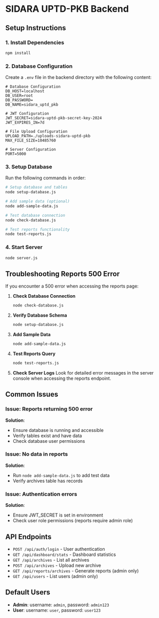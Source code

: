 # SIDARA UPTD-PKB Backend

## Setup Instructions

### 1. Install Dependencies
```bash
npm install
```

### 2. Database Configuration
Create a `.env` file in the backend directory with the following content:

```env
# Database Configuration
DB_HOST=localhost
DB_USER=root
DB_PASSWORD=
DB_NAME=sidara_uptd_pkb

# JWT Configuration
JWT_SECRET=sidara-uptd-pkb-secret-key-2024
JWT_EXPIRES_IN=7d

# File Upload Configuration
UPLOAD_PATH=./uploads-sidara-uptd-pkb
MAX_FILE_SIZE=10485760

# Server Configuration
PORT=5000
```

### 3. Setup Database
Run the following commands in order:

```bash
# Setup database and tables
node setup-database.js

# Add sample data (optional)
node add-sample-data.js

# Test database connection
node check-database.js

# Test reports functionality
node test-reports.js
```

### 4. Start Server
```bash
node server.js
```

## Troubleshooting Reports 500 Error

If you encounter a 500 error when accessing the reports page:

1. **Check Database Connection**
   ```bash
   node check-database.js
   ```

2. **Verify Database Schema**
   ```bash
   node setup-database.js
   ```

3. **Add Sample Data**
   ```bash
   node add-sample-data.js
   ```

4. **Test Reports Query**
   ```bash
   node test-reports.js
   ```

5. **Check Server Logs**
   Look for detailed error messages in the server console when accessing the reports endpoint.

## Common Issues

### Issue: Reports returning 500 error
**Solution**: 
- Ensure database is running and accessible
- Verify tables exist and have data
- Check database user permissions

### Issue: No data in reports
**Solution**:
- Run `node add-sample-data.js` to add test data
- Verify archives table has records

### Issue: Authentication errors
**Solution**:
- Ensure JWT_SECRET is set in environment
- Check user role permissions (reports require admin role)

## API Endpoints

- `POST /api/auth/login` - User authentication
- `GET /api/dashboard/stats` - Dashboard statistics
- `GET /api/archives` - List all archives
- `POST /api/archives` - Upload new archive
- `GET /api/reports/archives` - Generate reports (admin only)
- `GET /api/users` - List users (admin only)

## Default Users

- **Admin**: username: `admin`, password: `admin123`
- **User**: username: `user`, password: `user123`
